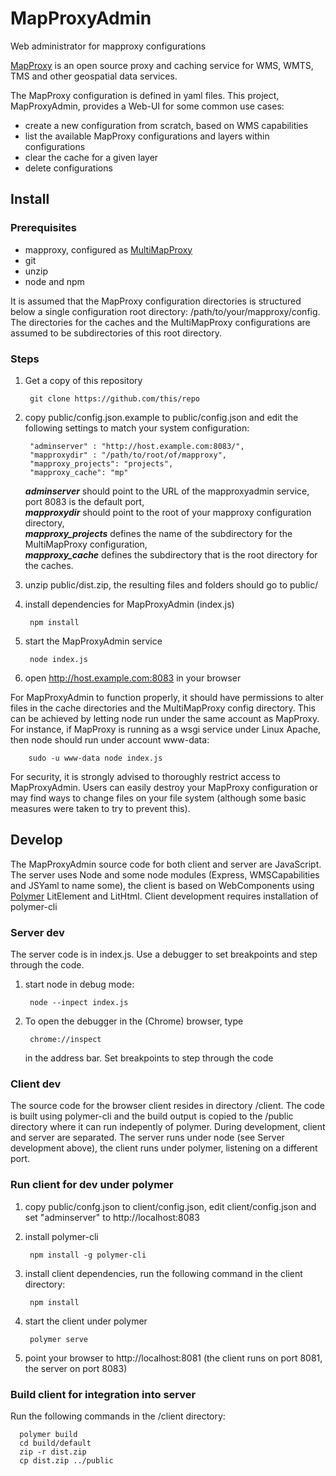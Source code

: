 # MapProxyAdmin
Web administrator for mapproxy configurations

[MapProxy](https://mapproxy.org/) is an open source proxy and caching service for WMS, WMTS, TMS and other geospatial data services.

The MapProxy configuration is defined in yaml files. This project, MapProxyAdmin, provides a Web-UI for some common use cases:
* create a new configuration from scratch, based on WMS capabilities
* list the available MapProxy configurations and layers within configurations
* clear the cache for a given layer
* delete configurations

## Install

### Prerequisites
* mapproxy, configured as [MultiMapProxy](https://mapproxy.org/docs/1.11.0/deployment.html#multimapproxy)
* git
* unzip
* node and npm

It is assumed that the MapProxy configuration directories is structured below a single configuration root directory:
/path/to/your/mapproxy/config. The directories for the caches and the MultiMapProxy 
configurations are assumed to be subdirectories of this root directory.

### Steps
1. Get a copy of this repository

        git clone https://github.com/this/repo

2. copy public/config.json.example to public/config.json and edit the following settings to match your system configuration:

        "adminserver" : "http://host.example.com:8083/",
        "mapproxydir" : "/path/to/root/of/mapproxy",
        "mapproxy_projects": "projects",
        "mapproxy_cache": "mp"

    ***adminserver*** should point to the URL of the mapproxyadmin service, port 8083 is the default port,    
    ***mapproxydir*** should point to the root of your mapproxy configuration directory,  
    ***mapproxy_projects*** defines the name of the subdirectory for the MultiMapProxy configuration,  
    ***mapproxy_cache*** defines the subdirectory that is the root directory for the caches.
3. unzip public/dist.zip, the resulting files and folders should go to public/
4. install dependencies for MapProxyAdmin (index.js)

        npm install

5. start the MapProxyAdmin service

        node index.js

6. open http://host.example.com:8083 in your browser

For MapProxyAdmin to function properly, it should have permissions to alter files in the cache directories and the MultiMapProxy config directory. This can be achieved by letting node run under the same account as MapProxy. For instance, if MapProxy is running as a wsgi service under Linux Apache, then node should run under account www-data:

        sudo -u www-data node index.js

For security, it is strongly advised to thoroughly restrict access to MapProxyAdmin. Users can easily destroy your MapProxy configuration or may find ways to change files on your file system (although some basic measures were taken to try to prevent this).

## Develop
The MapProxyAdmin source code for both client and server are JavaScript. The server uses Node and some node modules (Express, WMSCapabilities and JSYaml to name some), the client is based on WebComponents using [Polymer](https://www.polymer-project.org/) LitElement and LitHtml. Client development requires installation of polymer-cli


### Server dev
The server code is in index.js. Use a debugger to set breakpoints and step through the code. 

1. start node in debug mode:

        node --inpect index.js

2. To open the debugger in the (Chrome) browser, type

        chrome://inspect
    
    in the address bar. Set breakpoints to step through the code

### Client dev
The source code for the browser client resides in directory /client. The code is built using polymer-cli and the build output is copied to the /public directory where it can run indepently of polymer. During development, client and server are separated. The server runs under node (see Server development above), the client runs under polymer, listening on a different port.

### Run client for dev under polymer
1. copy public/confg.json to client/config.json, edit client/config.json and set "adminserver" to http://localhost:8083
2. install polymer-cli

        npm install -g polymer-cli

3. install client dependencies, run the following command in the client directory:

        npm install

4. start the client under polymer 

        polymer serve

5. point your browser to http://localhost:8081 (the client runs on port 8081, the server on port 8083)

### Build client for integration into server
Run the following commands in the /client directory:

      polymer build
      cd build/default
      zip -r dist.zip
      cp dist.zip ../public















